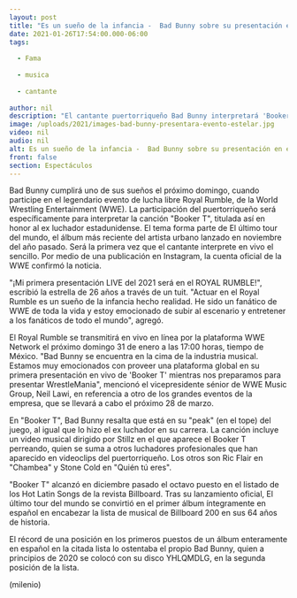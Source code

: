 ```yaml
---
layout: post
title: "Es un sueño de la infancia -  Bad Bunny sobre su presentación en evento estelar de la WWE"
date: 2021-01-26T17:54:00.000-06:00
tags:
  
  - Fama
  
  - musica
  
  - cantante
  
author: nil
description: "El cantante puertorriqueño Bad Bunny interpretará 'Booker T' en Royal Rumble 2021, uno de los eventos más importantes de la WWE. "
image: /uploads/2021/images-bad-bunny-presentara-evento-estelar.jpg
video: nil
audio: nil
alt: Es un sueño de la infancia -  Bad Bunny sobre su presentación en evento estelar de la WWE
front: false
section: Espectáculos
---
```


Bad Bunny cumplirá uno de sus sueños el próximo domingo, cuando participe en el legendario evento de lucha libre Royal Rumble, de la World Wrestling Entertainment (WWE). La participación del puertorriqueño será específicamente para interpretar la canción "Booker T", titulada así en honor al ex luchador estadunidense. El tema forma parte de El último tour del mundo, el álbum más reciente del artista urbano lanzado en noviembre del año pasado. Será la primera vez que el cantante interprete en vivo el sencillo. Por medio de una publicación en Instagram, la cuenta oficial de la WWE confirmó la noticia.

"¡Mi primera presentación LIVE del 2021 será en el ROYAL RUMBLE!", escribió la estrella de 26 años a través de un tuit. "Actuar en el Royal Rumble es un sueño de la infancia hecho realidad. He sido un fanático de WWE de toda la vida y estoy emocionado de subir al escenario y entretener a los fanáticos de todo el mundo", agregó. 

El Royal Rumble se transmitirá en vivo en línea por la plataforma WWE Network el próximo domingo 31 de enero a las 17:00 horas, tiempo de México. 
"Bad Bunny se encuentra en la cima de la industria musical. Estamos muy emocionados con proveer una plataforma global en su primera presentación en vivo de 'Booker T' mientras nos preparamos para presentar WrestleMania", mencionó el vicepresidente sénior de WWE Music Group, Neil Lawi, en referencia a otro de los grandes eventos de la empresa, que se llevará a cabo el próximo 28 de marzo. 

En "Booker T", Bad Bunny resalta que está en su "peak" (en el tope) del juego, al igual que lo hizo el ex luchador en su carrera. La canción incluye un video musical dirigido por Stillz en el que aparece el Booker T perreando, quien se suma a otros luchadores profesionales que han aparecido en videoclips del puertorriqueño. Los otros son Ric Flair en "Chambea" y Stone Cold en "Quién tú eres". 

"Booker T" alcanzó en diciembre pasado el octavo puesto en el listado de los Hot Latin Songs de la revista Billboard. Tras su lanzamiento oficial, El último tour del mundo se convirtió en el primer álbum íntegramente en español en encabezar la lista de musical de Billboard 200 en sus 64 años de historia. 

El récord de una posición en los primeros puestos de un álbum enteramente en español en la citada lista lo ostentaba el propio Bad Bunny, quien a principios de 2020 se colocó con su disco YHLQMDLG, en la segunda posición de la lista. 

(milenio)